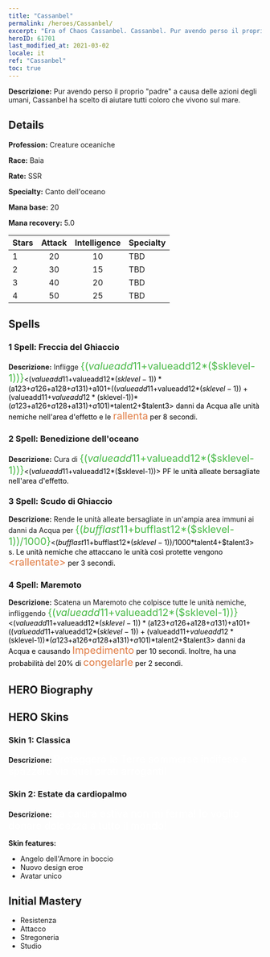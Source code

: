 ```yaml
---
title: "Cassanbel"
permalink: /heroes/Cassanbel/
excerpt: "Era of Chaos Cassanbel. Cassanbel. Pur avendo perso il proprio \"padre\" a causa delle azioni degli umani, Cassanbel ha scelto di aiutare tutti coloro che vivono sul mare."
heroID: 61701
last_modified_at: 2021-03-02
locale: it
ref: "Cassanbel"
toc: true
---
```

 **Descrizione:** Pur avendo perso il proprio \"padre\" a causa delle azioni degli umani, Cassanbel ha scelto di aiutare tutti coloro che vivono sul mare.
## Details
 **Profession:** Creature oceaniche

 **Race:** Baia

 **Rate:** SSR

 **Specialty:** Canto dell'oceano

 **Mana base:** 20

 **Mana recovery:** 5.0


  | Stars   |     Attack     |  Intelligence  |      Specialty     |
  |---------|:---------------:|:---------------:|--------------------|
  |    1    | 20 | 10 | TBD |
  |    2    | 30 | 15 | TBD |
  |    3    | 40 | 20 | TBD |
  |    4    | 50 | 25 | TBD |

## Spells
### 1 Spell: Freccia del Ghiaccio
 **Descrizione:** Infligge <span style="color: #48b946;font-size:20px">{($valueadd11+$valueadd12*($sklevel-1))}</span><span style="color: black"><($valueadd11+$valueadd12*($sklevel-1))*($a123+$a126+$a128+$a131)+$a101+(($valueadd11+$valueadd12*($sklevel-1))+($valueadd11+$valueadd12*($sklevel-1))*($a123+$a126+$a128+$a131)+$a101)*$talent2+$talent3> danni da Acqua alle unità nemiche nell'area d'effetto e le <span style="color: #e07c44;font-size:20px">rallenta</span><span style="color: black"> per 8 secondi.

### 2 Spell: Benedizione dell'oceano
 **Descrizione:** Cura di <span style="color: #48b946;font-size:20px">{($valueadd11+$valueadd12*($sklevel-1))}</span><span style="color: black"><($valueadd11+$valueadd12*($sklevel-1))> PF le unità alleate bersagliate nell'area d'effetto.

### 3 Spell: Scudo di Ghiaccio
 **Descrizione:** Rende le unità alleate bersagliate in un'ampia area immuni ai danni da Acqua per <span style="color: #48b946;font-size:20px">{($bufflast11+$bufflast12*($sklevel-1))/1000}</span><span style="color: black"><($bufflast11+$bufflast12*($sklevel-1))/1000*$talent4+$talent3> s. Le unità nemiche che attaccano le unità così protette vengono <span style="color: #e07c44;font-size:20px">&lt;rallentate&gt;</span><span style="color: black"> per 3 secondi.

### 4 Spell: Maremoto
 **Descrizione:** Scatena un Maremoto che colpisce tutte le unità nemiche, infliggendo <span style="color: #48b946;font-size:20px">{($valueadd11+$valueadd12*($sklevel-1))}</span><span style="color: black"><($valueadd11+$valueadd12*($sklevel-1))*($a123+$a126+$a128+$a131)+$a101+(($valueadd11+$valueadd12*($sklevel-1))+($valueadd11+$valueadd12*($sklevel-1))*($a123+$a126+$a128+$a131)+$a101)*$talent2+$talent3> danni da Acqua e causando <span style="color: #e07c44;font-size:20px">Impedimento</span><span style="color: black"> per 10 secondi. Inoltre, ha una probabilità del 20% di <span style="color: #e07c44;font-size:20px">congelarle</span><span style="color: black"> per 2 secondi.


## HERO Biography

## HERO Skins
### Skin 1: **Classica**

 **Descrizione:** <span style="color: #ffffff;font-size:20px">Proteggerò le Terre sommerse indifese e spazzerò via quei pirati arroganti!</span>


### Skin 2: **Estate da cardiopalmo**

 **Descrizione:** <span style="color: #ffffff;font-size:20px">La calura estiva non mi ferma! Io voglio donare dolcezza a tutto il mondo!</span>

 **Skin features:** 

   - Angelo dell'Amore in boccio
   - Nuovo design eroe
   - Avatar unico


## Initial Mastery
   - Resistenza
   - Attacco
   - Stregoneria
   - Studio
